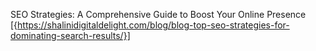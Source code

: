 SEO Strategies: A Comprehensive Guide to Boost Your Online Presence
[{https://shalinidigitaldelight.com/blog/blog-top-seo-strategies-for-dominating-search-results/}]
